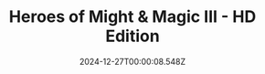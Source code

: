 ---
title: "Heroes of Might & Magic III - HD Edition"
id: 297000
date: 2024-12-27T00:00:08.548Z
link: games/steam/recent/heroes-of-might--magic-iii--hd-edition
image: http://media.steampowered.com/steamcommunity/public/images/apps/297000/0ae505e74b80d1cdee125500f4467a4c7a1d7e43.jpg
playtime_2weeks: 2
playtime_forever: 4
playtime_windows_forever: 0
playtime_mac_forever: 0
playtime_linux_forever: 4
playtime_deck_forever: 4
---
